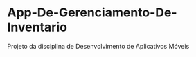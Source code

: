 # App-De-Gerenciamento-De-Inventario
Projeto da disciplina de Desenvolvimento de Aplicativos Móveis
